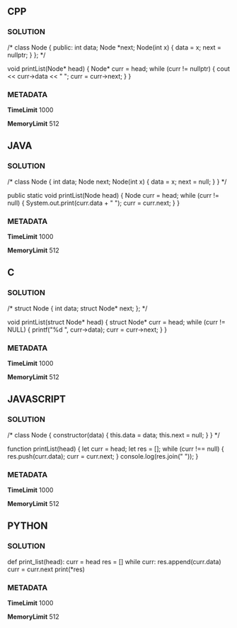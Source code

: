 ## CPP

### SOLUTION

/*
class Node {
  public:
    int data;
    Node *next;
    Node(int x) {
        data = x;
        next = nullptr;
    }
};
*/

void printList(Node* head) {
    Node* curr = head;
    while (curr != nullptr) {
        cout << curr->data << " ";
        curr = curr->next;
    }
}

### METADATA

**TimeLimit**
1000

**MemoryLimit**
512


## JAVA

### SOLUTION

/*
class Node {
    int data;
    Node next;
    Node(int x) {
        data = x;
        next = null;
    }
}
*/

public static void printList(Node head) {
    Node curr = head;
    while (curr != null) {
        System.out.print(curr.data + " ");
        curr = curr.next;
    }
}

### METADATA

**TimeLimit**
1000

**MemoryLimit**
512


## C

### SOLUTION

/*
struct Node {
    int data;
    struct Node* next;
};
*/

void printList(struct Node* head) {
    struct Node* curr = head;
    while (curr != NULL) {
        printf("%d ", curr->data);
        curr = curr->next;
    }
}

### METADATA

**TimeLimit**
1000

**MemoryLimit**
512


## JAVASCRIPT

### SOLUTION

/*
class Node {
    constructor(data) {
        this.data = data;
        this.next = null;
    }
}
*/

function printList(head) {
    let curr = head;
    let res = [];
    while (curr !== null) {
        res.push(curr.data);
        curr = curr.next;
    }
    console.log(res.join(" "));
}

### METADATA

**TimeLimit**
1000

**MemoryLimit**
512


## PYTHON

### SOLUTION

def print_list(head):
    curr = head
    res = []
    while curr:
        res.append(curr.data)
        curr = curr.next
    print(*res)

### METADATA

**TimeLimit**
1000

**MemoryLimit**
512
